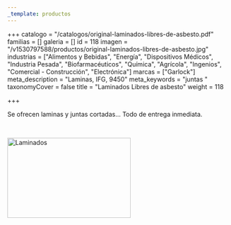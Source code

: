 ```yaml
---
_template: productos
---
```






+++
catalogo = "/catalogos/original-laminados-libres-de-asbesto.pdf"
familias = []
galeria = []
id = 118
imagen = "/v1530797588/productos/original-laminados-libres-de-asbesto.jpg"
industrias = ["Alimentos y Bebidas", "Energía", "Dispositivos Médicos", "Industria Pesada", "Biofarmacéuticos", "Química", "Agrícola", "Ingenios", "Comercial - Construcción", "Electrónica"]
marcas = ["Garlock"]
meta_description = "Laminas, IFG, 9450"
meta_keywords = "juntas "
taxonomyCover = false
title = "Laminados Libres de asbesto"
weight = 118

+++
<p>Se ofrecen laminas y juntas cortadas... Todo de entrega inmediata.</p>
<p> </p>
<p><img src="images/productos/a9b2a1515f4d16504b93bd07527dddfb-GJC.jpg" alt="Laminados" width="279" height="181" /></p>
